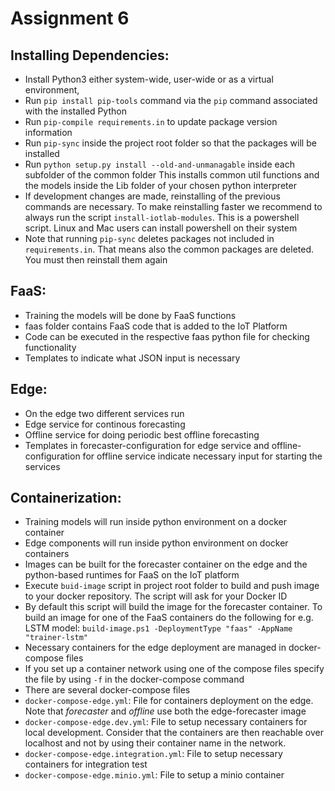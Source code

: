 # Assignment 6


## **Installing Dependencies:**
* Install Python3 either system-wide, user-wide or as a virtual environment,
* Run `pip install pip-tools` command via the `pip` command associated with the installed Python
* Run `pip-compile requirements.in` to update package version information
* Run `pip-sync` inside the project root folder so that the packages will be installed
* Run `python setup.py install --old-and-unmanagable` inside each subfolder of the common folder
  This installs common util functions and the models inside the Lib folder of your chosen python interpreter
* If development changes are made, reinstalling of the previous commands are necessary. To make reinstalling faster we recommend to always run the script `install-iotlab-modules`. This is a powershell script. Linux and Mac users can install powershell on their system
* Note that running `pip-sync` deletes packages not included in `requirements.in`. That means also the common packages are deleted. You must then reinstall them again

## **FaaS:**
* Training the models will be done by FaaS functions
* faas folder contains FaaS code that is added to the IoT Platform
* Code can be executed in the respective faas python file for checking functionality
* Templates to indicate what JSON input is necessary

## **Edge:**
* On the edge two different services run
* Edge service for continous forecasting
* Offline service for doing periodic best offline forecasting
* Templates in forecaster-configuration for edge service and offline-configuration for offline service indicate necessary input for starting the services

## **Containerization:**
* Training models will run inside python environment on a docker container
* Edge components will run inside python environment on docker containers
* Images can be built for the forecaster container on the edge and the python-based runtimes for FaaS on the IoT platform
* Execute `buid-image` script in project root folder to build and push image to your docker repository. The script will ask for your Docker ID
* By default this script will build the image for the forecaster container. To build an image for one of the FaaS containers do the following for e.g. LSTM model: `build-image.ps1 -DeploymentType "faas" -AppName "trainer-lstm"`
* Necessary containers for the edge deployment are managed in docker-compose files
* If you set up a container network using one of the compose files specify the file by using `-f` in the docker-compose command
* There are several docker-compose files
* `docker-compose-edge.yml`: File for containers deployment on the edge. Note that _forecaster_ and _offline_ use both the edge-forecaster image
* `docker-compose-edge.dev.yml`: File to setup necessary containers for local development. Consider that the containers are then reachable over localhost and not by using their container name in the network.
* `docker-compose-edge.integration.yml`: File to setup necessary containers for integration test
* `docker-compose-edge.minio.yml`: File to setup a minio container

